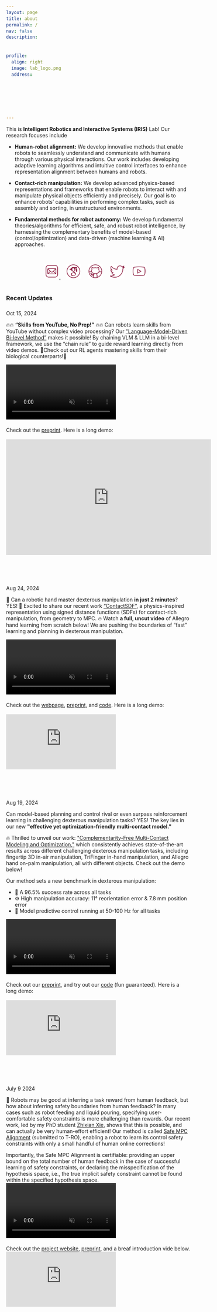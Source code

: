 ```yaml
---
layout: page
title: about
permalink: /
nav: false
description: 


profile:
  align: right
  image: lab_logo.png
  address: 






---
```


This is **Intelligent Robotics and Interactive Systems (IRIS)** Lab! Our research focuses include

- **Human-robot alignment:**  We develop innovative methods that enable robots to seamlessly understand and communicate with humans through various physical interactions. Our work includes developing adaptive learning algorithms and intuitive control interfaces to enhance  representation alignment between humans and robots.

- **Contact-rich manipulation:** We develop advanced physics-based representations and frameworks that enable robots to interact with and manipulate physical objects efficiently and precisely. Our goal is to enhance robots’ capabilities in performing complex tasks, such as assembly and sorting, in unstructured environments.

- **Fundamental methods for robot autonomy:** We develop fundamental theories/algorithms for  efficient, safe, and robust robot intelligence, by harnessing the complementary benefits of model-based (control/optimization) and data-driven (machine learning & AI) approaches.





<p style="margin-bottom:1.2cm; margin-left: 1.5cm"> </p>



<center>
    <a href = "mailto:wanxin.jin@asu.edu" target="_blank"> 
    <img src="assets/img/email_logo.png" width="40" target="_blank"> </a>   &nbsp;&nbsp;&nbsp;
<a href = "https://scholar.google.com/citations?user=SoEC4h4AAAAJ&hl=en" target="_blank"> 
    <img src="assets/img/scholar_logo.png" width="40" target="_blank"></a>   &nbsp;&nbsp;&nbsp;
<a href = "https://github.com/asu-iris" target="_blank">
    <img src="assets/img/github_logo.png" width="40" target="_blank"></a> &nbsp;&nbsp;&nbsp;
<a href = "https://twitter.com/jinwanxin" target="_blank">
    <img src="assets/img/twitter_logo.png" width="40" target="_blank"></a>  &nbsp;&nbsp;&nbsp;
<a href = "https://www.youtube.com/@robotics-iris-lab" target="_blank">
    <img src="assets/img/youtube_logo.png" width="40" target="_blank"></a>  &nbsp;&nbsp;&nbsp;

</center>


<br />




### **Recent Updates**

<p style="margin-bottom:0.6cm"> </p>


<div class="updates-list">


  <div class="update-item">
    <div class="update-date">Oct 15, 2024</div>
    <div class="update-content">
      <p>
      🔥🔥 <strong>“Skills from YouTube, No Prep!”</strong> 🔥🔥
      Can robots learn skills from YouTube without complex video processing?
      Our <a href="https://arxiv.org/abs/2410.09286" target="_blank">"Language-Model-Driven Bi-level Method”</a>  makes it possible! By chaining VLM & LLM in a bi-level framework, we use the “chain rule” to guide reward learning directly from video demos. 🚀Check out our RL agents mastering skills from their biological counterparts!🚀
      </p>
      <div class="video-container">
        <video autoplay loop muted controls>
          <source src="/collections/research/human/lfd-llm/lfd-llm.mp4" type="video/mp4">
        </video>
      </div>
      <br>
        Check out the <a href="https://arxiv.org/abs/2410.09286" target="_blank">preprint</a>. Here is a long demo:
      <br> <br> 
      <div class="video-container">
        <iframe width="560" height="315" src="https://www.youtube.com/embed/CzlyYLu4mLQ?si=jyh1nZdADkGYpAAQ" title="YouTube video player" frameborder="0" allow="accelerometer; autoplay; clipboard-write; encrypted-media; gyroscope; picture-in-picture; web-share" referrerpolicy="strict-origin-when-cross-origin" allowfullscreen></iframe>
      </div>
    </div>
  </div>



<br><br><br>




  <div class="update-item">
    <div class="update-date">Aug 24, 2024</div>
    <div class="update-content">
      <p>
        🚀 Can a robotic hand master dexterous manipulation  <strong>in just 2 minutes</strong>? YES! 🎉 Excited to share our recent work  <a href="https://arxiv.org/abs/2408.09612" target="_blank">“ContactSDF”</a>, a physics-inspired representation using signed distance functions (SDFs) for contact-rich manipulation, from geometry to MPC. 🔥 Watch <strong>a full, uncut video</strong> of Allegro hand learning from scratch below!   We are pushing the boundaries of “fast” learning and planning in dexterous manipulation.
      </p>
      <div class="video-container">
        <video autoplay loop muted controls>
          <source src="/collections/research/manipulation/contactsdf/contactSDF-media.mp4" type="video/mp4">
        </video>
      </div>
      <br>
        Check out the <a href="https://yangwen-1102.github.io/contactsdf.github.io/" target="_blank"> webpage</a>,  <a href="https://arxiv.org/abs/2408.09612" target="_blank">preprint</a>, and <a href="https://github.com/asu-iris/ContactSDF" target="_blank">code</a>. Here is a long demo:
      <br> <br> 
      <div class="video-container">
        <iframe src="https://www.youtube.com/embed/2AsMYCT-jQI?si=_7Y9LgnSfuF8yIoL" title="YouTube video player" frameborder="0" allow="accelerometer; autoplay; clipboard-write; encrypted-media; gyroscope; picture-in-picture; web-share" referrerpolicy="strict-origin-when-cross-origin" allowfullscreen></iframe>
      </div>
    </div>
  </div>



<br><br><br>

  <div class="update-item">
    <div class="update-date">Aug 19, 2024</div>
    <div class="update-content">
      <p>
      Can model-based planning and control rival or even surpass reinforcement learning in challenging dexterous manipulation tasks? YES!  The key lies in our new  <strong>"effective yet optimization-friendly multi-contact model."</strong>
      </p>
      <p>🔥 Thrilled to unveil our work: <a href="https://arxiv.org/abs/2408.07855" target="_blank">"Complementarity-Free Multi-Contact Modeling and Optimization,"</a> which consistently achieves state-of-the-art results across different challenging dexterous manipulation tasks, including fingertip 3D in-air manipulation, TriFinger in-hand manipulation, and Allegro hand on-palm manipulation, all with different objects. Check out the demo below!
      </p>
      Our method sets a new benchmark in dexterous manipulation:
      <ul>
        <li>🎯 A 96.5% success rate across all tasks</li>
        <li>⚙️ High manipulation accuracy: 11° reorientation error & 7.8 mm position error</li>
        <li>🚀 Model predictive control running at 50-100 Hz for all tasks</li>
      </ul>
      <div class="video-container">
        <video autoplay loop muted controls>
          <source src="/collections/research/manipulation/teaser-grid.mp4" type="video/mp4">
        </video>
      </div>
      <br>
        Check out our <a href="https://arxiv.org/abs/2408.07855" target="_blank"> preprint</a>, and try out our  <a href="https://github.com/asu-iris/Complementarity-Free-Dexterous-Manipulation" target="_blank">code</a> (fun guaranteed). Here is a long demo:
      <br> <br> 
      <div class="video-container">
        <iframe src="https://www.youtube.com/embed/NsL4hbSXvFg?si=eICS9JW-ZxMTxOtm" title="YouTube video player" frameborder="0" allow="accelerometer; autoplay; clipboard-write; encrypted-media; gyroscope; picture-in-picture; web-share" referrerpolicy="strict-origin-when-cross-origin" allowfullscreen></iframe>
      </div>
    </div>
  </div>



<br><br><br>
  <div class="update-item">
    <div class="update-date">July 9 2024</div>
    <div class="update-content">
      <p>
        🤖 Robots may be good at inferring a task reward from human feedback, but how about inferring safety boundaries from human feedback? In many cases such as robot feeding and liquid pouring, specifying  user-comfortable safety constraints is more challenging  than  rewards. Our recent work, led by my PhD student <a href="https://zhi-xian-xie.github.io/" target="_blank">Zhixian Xie</a>,  shows that this is possible, and can actually be very human-effort efficient! Our method is called <a href="https://arxiv.org/abs/2407.04216" target="_blank">Safe MPC Alignment</a> (submitted to T-RO), enabling a robot to learn its control safety constraints with only a small handful of human online corrections!
      </p>
      Importantly, the Safe MPC Alignment is certifiable: providing an upper bound on the total number of human feedback in the case of successful learning of safety constraints, or declaring the misspecification of the hypothesis space, i.e., the true implicit safety constraint cannot be found within the specified hypothesis space. 
      <div class="video-container">
        <video autoplay loop muted controls>
          <source src="/collections/research/human/media-robot.mp4" type="video/mp4">
        </video>
      </div>
      <br>
      Check out the <a href="https://zhi-xian-xie.github.io/safe_alignment_site/" target="_blank">project website</a>, <a href="https://arxiv.org/abs/2407.04216" target="_blank"> preprint</a>, and a breaf introduction vide below.
      <br> 
      <div class="video-container">
        <iframe src="https://www.youtube.com/embed/QOODShHLQJE?si=IuYvkp3wm507Dc2Y" title="YouTube video player" frameborder="0" allow="accelerometer; autoplay; clipboard-write; encrypted-media; gyroscope; picture-in-picture; web-share" referrerpolicy="strict-origin-when-cross-origin" allowfullscreen></iframe>
      </div>
    </div>
  </div>

  <!-- Add more update items as needed -->
</div>


